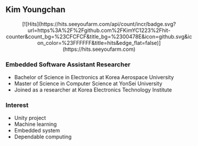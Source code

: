 ## Kim Youngchan

<div align = "center">
[![Hits](https://hits.seeyoufarm.com/api/count/incr/badge.svg?url=https%3A%2F%2Fgithub.com%2FKimYC1223%2Fhit-counter&count_bg=%23CFCFCF&title_bg=%2300478E&icon=github.svg&icon_color=%23FFFFFF&title=hits&edge_flat=false)](https://hits.seeyoufarm.com)
</div>

### Embedded Software Assistant Researcher

- Bachelor of Science in Electronics at Korea Aerospace University
- Master of Science in Computer Science at YonSei University
- Joined as a researcher at Korea Electronics Technology Institute

### Interest

- Unity project
- Machine learning
- Embedded system
- Dependable computing
